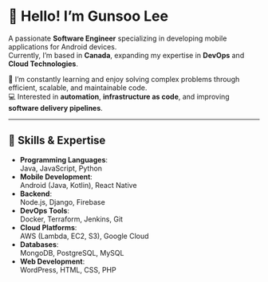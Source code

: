 # 👋 Hello! I’m Gunsoo Lee  
A passionate **Software Engineer** specializing in developing mobile applications for Android devices.  
Currently, I’m based in **Canada**, expanding my expertise in **DevOps** and **Cloud Technologies**.

🌱 I’m constantly learning and enjoy solving complex problems through efficient, scalable, and maintainable code.  
💻 Interested in **automation**, **infrastructure as code**, and improving **software delivery pipelines**.

---

## 🚀 Skills & Expertise  
- **Programming Languages**:  
  Java, JavaScript, Python  
- **Mobile Development**:  
  Android (Java, Kotlin), React Native  
- **Backend**:  
  Node.js, Django, Firebase  
- **DevOps Tools**:  
  Docker, Terraform, Jenkins, Git  
- **Cloud Platforms**:  
  AWS (Lambda, EC2, S3), Google Cloud  
- **Databases**:  
  MongoDB, PostgreSQL, MySQL  
- **Web Development**:  
  WordPress, HTML, CSS, PHP  
